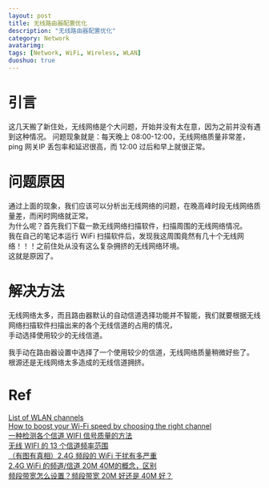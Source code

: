 ```yaml
---
layout: post
title: 无线路由器配置优化
description: "无线路由器配置优化"
category: Network
avatarimg:
tags: [Network, WiFi, Wireless, WLAN]
duoshuo: true
---
```


# 引言

这几天搬了新住处，无线网络是个大问题，开始并没有太在意，因为之前并没有遇到这种情况。
问题现象就是：每天晚上 08:00-12:00，无线网络质量非常差，ping 网关IP 丢包率和延迟很高，而 12:00 过后和早上就很正常。

# 问题原因

通过上面的现象，我们应该可以分析出无线网络的问题，在晚高峰时段无线网络质量差，而闲时网络就正常。  
为什么呢？首先我们下载一款无线网络扫描软件，扫描周围的无线网络情况。  
我在自己的笔记本运行 WiFi 扫描软件后，发现我这周围竟然有几十个无线网络！！！之前住处从没有这么复杂拥挤的无线网络环境。  
这就是原因了。


# 解决方法

无线网络太多，而且路由器默认的自动信道选择功能并不智能，我们就要根据无线网络扫描软件扫描出来的各个无线信道的占用的情况，  
手动选择使用较少的无线信道。  

我手动在路由器设置中选择了一个使用较少的信道，无线网络质量稍微好些了。
根源还是无线网络太多造成的无线信道拥挤。

# Ref
[List of WLAN channels](https://en.wikipedia.org/wiki/List_of_WLAN_channels)  
[How to boost your Wi-Fi speed by choosing the right channel](http://www.extremetech.com/computing/179344-how-to-boost-your-wifi-speed-by-choosing-the-right-channel)  
[一种检测各个信道 WIFI 信号质量的方法 ](http://www.google.com/patents/CN104507113A?cl=zh)  
[无线 WIFI 的 13 个信道频率范围](https://cnzhx.net/blog/13-channels-of-wifi/)  
[（有图有真相）2.4G 频段的 WiFi 干扰有多严重](http://bbs.c114.net/thread-824234-1-1.html)  
[2.4G WiFi 的频道/信道 20M 40M的概念，区别](http://blog.csdn.net/strugglelg/article/details/38893287)  
[频段带宽怎么设置？频段带宽 20M 好还是 40M 好？](http://jingyan.baidu.com/article/e4511cf3570ae62b845eaf98.html)  




